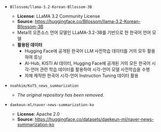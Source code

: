 - `Bllossom/llama‑3.2‑Korean‑Bllossom‑3B`
	- **License**: LLaMA 3.2 Community License
	- **Source**: https://huggingface.co/Bllossom/llama-3.2-Korean-Bllossom-3B
	- Meta의 오픈소스 언어 모델인 LLaMA-3.2-3B를 기반으로 한 한국어 언어 모델
	- **활용된 데이터**
		- Hugging Face에 공개된 한국어 LLM 사전학습 데이터를 거의 모두 활용하여 튜닝
		- AI-Hub, KISTI AI 데이터, Hugging Face에 공개된 거의 모든 한국어 시각-언어 관련 학습 데이터를 활용하여 시각-언어 모델 사전학습을 수행
		- 자체 제작한 한국어 시각-언어 Instruction Tuning 데이터 활용

- `noahkim/KoT5_news_summarization`
	- *The original repository has been removed.*

- `daekeun‑ml/naver‑news‑summarization‑ko`
	- **License**: Apache 2.0
	- **Source**: https://huggingface.co/datasets/daekeun-ml/naver-news-summarization-ko
